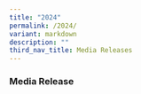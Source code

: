 ```yaml
---
title: "2024"
permalink: /2024/
variant: markdown
description: ""
third_nav_title: Media Releases
---
```

### Media Release

